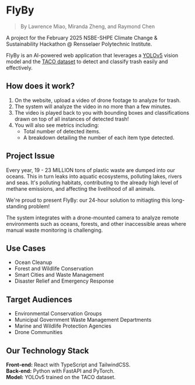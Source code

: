 # FlyBy
> By Lawrence Miao, Miranda Zheng, and Raymond Chen

A project for the February 2025 NSBE-SHPE Climate Change & Sustainability Hackathon @ Rensselaer Polytechnic Institute.
 
FlyBy is an AI-powered web application that leverages a [YOLOv5](https://github.com/ultralytics/yolov5) vision model and the [TACO dataset](https://github.com/pedropro/TACO) to detect and classify trash easily and effectively.
## How does it work?
1. On the website, upload a video of drone footage to analyze for trash.
2. The system will analyze the video in no more than a few minutes.
3. The video is played back to you with bounding boxes and classifications drawn on top of all instances of detected trash!
4. You will also see metrics including:
    - Total number of detected items.
    - A breakdown detailing the number of each item type detected.
## Project Issue
Every year, 19 - 23 MILLION tons of plastic waste are dumped into our oceans. This in turn leaks into aquatic ecosystems, polluting lakes, rivers and seas. It's polluting habitats, contributing to the already high level of methane emissions, and affecting the livelihood of all animals.

We're proud to present FlyBy: our 24-hour solution to mitiagting this long-standing problem!

The system integrates with a drone-mounted camera to analyze remote environments such as oceans, forests, and other inaccessible areas where manual waste monitoring is challenging.
## Use Cases
- Ocean Cleanup
- Forest and Wildlife Conservation
- Smart Cities and Waste Management
- Disaster Relief and Emergency Response
## Target Audiences
- Environmental Conservation Groups
- Municipal Government Waste Management Departments
- Marine and Wildlife Protection Agencies
- Drone Communities
## Our Technology Stack
**Front-end:** React with TypeScript and TailwindCSS. \
**Back-end:** Python with FastAPI and PyTorch. \
**Model:** YOLOv5 trained on the TACO dataset.
